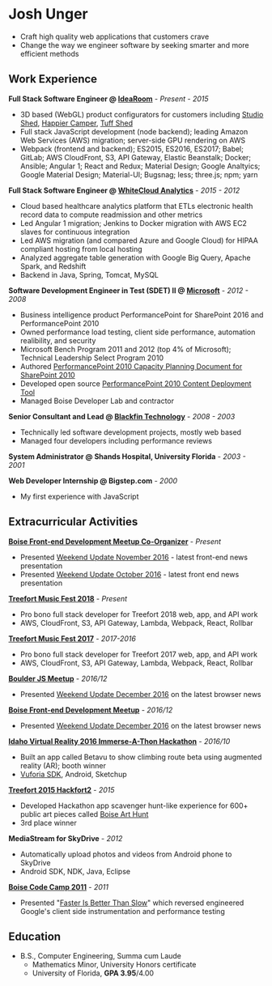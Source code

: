 # Josh Unger

* Craft high quality web applications that customers crave 
* Change the way we engineer software by seeking smarter and more efficient methods

## Work Experience
**Full Stack Software Engineer @ [IdeaRoom](http://www.idearoominc.com)** - *Present - 2015*
* 3D based (WebGL) product configurators for customers including [Studio Shed](https://www.studio-shed.com/), [Happier Camper](https://happiercamper.com), [Tuff Shed](https://www.tuffshed.com/)
* Full stack JavaScript development (node backend); leading Amazon Web Services (AWS) migration; server-side GPU rendering on AWS
* Webpack (frontend and backend); ES2015, ES2016, ES2017; Babel; GitLab; AWS CloudFront, S3, API Gateway, Elastic Beanstalk; Docker; Ansible; Angular 1; React and Redux; Material Design; Google Analtyics; Google Material Design; Material-UI; Bugsnag; less; three.js; npm; yarn

**Full Stack Software Engineer @ [WhiteCloud Analytics](http://whitecloudanalytics.com/)** - *2015 - 2012*
* Cloud based healthcare analytics platform that ETLs electronic health record data to compute readmission and other metrics 
* Led Angular 1 migration; Jenkins to Docker migration with AWS EC2 slaves for continuous integration
* Led AWS migration (and compared Azure and Google Cloud) for HIPAA compliant hosting from local hosting
* Analyzed aggregate table generation with Google Big Query, Apache Spark, and Redshift
* Backend in Java, Spring, Tomcat, MySQL

**Software Development Engineer in Test (SDET) II @ [Microsoft](http://www.microsoft.com)** - *2012 - 2008*
* Business intelligence product PerformancePoint for SharePoint 2016 and PerformancePoint 2010
* Owned performance load testing, client side performance, automation realibility, and security
* Microsoft Bench Program 2011 and 2012 (top 4% of Microsoft); Technical Leadership Select Program 2010
* Authored [PerformancePoint 2010 Capacity Planning Document for SharePoint 2010](https://technet.microsoft.com/en-us/library/ff955652.aspx)
* Developed open source [PerformancePoint 2010 Content Deployment Tool](http://ppscd.codeplex.com/)
* Managed Boise Developer Lab and contractor

**Senior Consultant and Lead @ [Blackfin Technology](https://www.linkedin.com/company/blackfin)** - *2008 - 2003*
* Technically led software development projects, mostly web based
* Managed four developers including performance reviews

**System Administrator @ Shands Hospital, University Florida** - *2003 - 2001*

**Web Developer Internship @ Bigstep.com** - *2000*
* My first experience with JavaScript

## Extracurricular Activities
**[Boise Front-end Development Meetup Co-Organizer](http://www.meetup.com/frontend-devs/)** - *Present*
* Presented [Weekend Update November 2016](https://gitlab.com/joshunger/public/blob/master/weekend-update-2016-11.md) - latest front-end news presentation
* Presented [Weekend Update October 2016](https://gitlab.com/joshunger/public/blob/master/weekend-update-2016-10.md) - latest front end news presentation

**[Treefort Music Fest 2018](https://www.treefortmusicfest.com/)** - *Present*
* Pro bono full stack developer for Treefort 2018 web, app, and API work
* AWS, CloudFront, S3, API Gateway, Lambda, Webpack, React, Rollbar

**[Treefort Music Fest 2017](https://www.treefortmusicfest.com/)** - *2017-2016*
* Pro bono full stack developer for Treefort 2017 web, app, and API work
* AWS, CloudFront, S3, API Gateway, Lambda, Webpack, React, Rollbar

**[Boulder JS Meetup](https://www.meetup.com/preview/Boulder-JS/events/234442770)** - *2016/12*
* Presented [Weekend Update December 2016](https://gitlab.com/joshunger/public/blob/master/weekend-update-2016-12.md) on the latest browser news

**[Boise Front-end Development Meetup](https://www.meetup.com/preview/frontend-devs/events/234035953)** - *2016/12*
* Presented [Weekend Update December 2016](https://gitlab.com/joshunger/public/blob/master/weekend-update-2016-12.md) on the latest browser news

**[Idaho Virtual Reality 2016 Immerse-A-Thon Hackathon](http://idahovirtualreality.com/ivrc-2016-immerse-a-thon/)** - *2016/10*
* Built an app called Betavu to show climbing route beta using augmented reality (AR); booth winner
* [Vuforia SDK](https://www.vuforia.com/), Android, Sketchup

**[Treefort 2015 Hackfort2](https://www.treefortmusicfest.com/forts/hackfort/)** - *2015*
* Developed Hackathon app scavenger hunt-like experience for 600+ public art pieces called [Boise Art Hunt](http://www.boiseweekly.com/Cobweb/archives/2015/03/29/treefort-2015-datefort-app-wins-hackfort2-hackathon)
* 3rd place winner

**MediaStream for SkyDrive** - *2012*
* Automatically upload photos and videos from Android phone to SkyDrive
* Android SDK, NDK, Java, Eclipse

**[Boise Code Camp 2011](http://boisecodecamp.com/)** - *2011*
* Presented "[Faster Is Better Than Slow](http://joshunger.com/boisecodecamp2011/Boise-Code-Camp-2011-Fast-is-better-than-slow.pdf)" which reversed engineered Google's client side instrumentation and performance testing

## Education
* B.S., Computer Engineering, Summa cum Laude
  * Mathematics Minor, University Honors certificate
  * University of Florida, **GPA 3.95**/4.00
